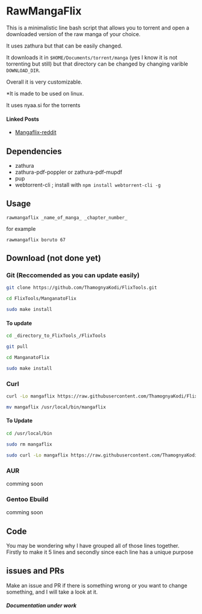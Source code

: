 # RawMangaFlix

This is a minimalistic line bash script that allows you to torrent and open a downloaded version of the raw manga of your choice. 

It uses zathura but that can be easily changed. 

It downloads it in `$HOME/Documents/torrent/manga` (yes I know it is not torrenting but still) but that directory can be changed by changing varible `DOWNLOAD_DIR`.

Overall it is very customizable.

*It is made to be used on linux.

It uses nyaa.si for the torrents

#### Linked Posts

- [Mangaflix-reddit](https://www.reddit.com/r/unixporn/comments/szchcv/oc_mangaflix_minimalistic_5_line_script_to/)

## Dependencies

- zathura 
- zathura-pdf-poppler or zathura-pdf-mupdf
- pup 
- webtorrent-cli ; install with `npm install webtorrent-cli -g`

## Usage

`rawmangaflix _name_of_manga_ _chapter_number_`

for example

`rawmangaflix boruto 67`

## Download (not done yet) 

### Git (Reccomended as you can update easily)

```sh
git clone https://github.com/ThamognyaKodi/FlixTools.git

cd FlixTools/ManganatoFlix

sudo make install
```

#### To update

```sh
cd _directory_to_FlixTools_/FlixTools

git pull

cd ManganatoFlix 

sudo make install
```

### Curl

```sh
curl -Lo mangaflix https://raw.githubusercontent.com/ThamognyaKodi/FlixTools/master/ManganatoFlix/mangaflix

mv mangaflix /usr/local/bin/mangaflix
```

#### To Update

```sh
cd /usr/local/bin

sudo rm mangaflix 

sudo curl -Lo mangaflix https://raw.githubusercontent.com/ThamognyaKodi/FlixTools/master/ManganatoFlix/mangaflix
```

### AUR

comming soon

### Gentoo Ebuild

comming soon

## Code

You may be wondering why I have grouped all of those lines together. Firstly to make it 5 lines and secondly since each line has a unique purpose

## issues and PRs

Make an issue and PR if there is something wrong or you want to change something, and I will take a look at it.

##### Documentation under work
